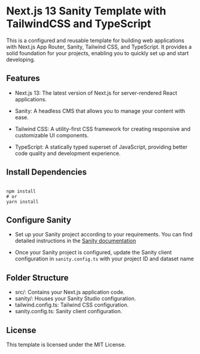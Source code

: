 # Next.js 13 Sanity Template with TailwindCSS and TypeScript
This is a configured and reusable template for building web applications with Next.js App Router, Sanity, Tailwind CSS, and TypeScript. It provides a solid foundation for your projects, enabling you to quickly set up and start developing.

## Features
- Next.js 13: The latest version of Next.js for server-rendered React applications.

- Sanity: A headless CMS that allows you to manage your content with ease.

- Tailwind CSS: A utility-first CSS framework for creating responsive and customizable UI components.

- TypeScript: A statically typed superset of JavaScript, providing better code quality and development experience.

## Install Dependencies
```

npm install
# or
yarn install

```

## Configure Sanity
- Set up your Sanity project according to your requirements. You can find detailed instructions in the [Sanity documentation](https://www.sanity.io/docs/create-a-sanity-project)

- Once your Sanity project is configured, update the Sanity client configuration in `sanity.config.ts` with your project ID and dataset name

## Folder Structure
- src/: Contains your Next.js application code.
- sanity/: Houses your Sanity Studio configuration.
- tailwind.config.ts: Tailwind CSS configuration.
- sanity.config.ts: Sanity client configuration.

## License
This template is licensed under the MIT License.
